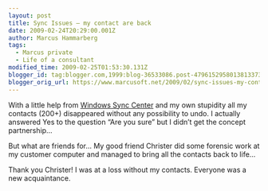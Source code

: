 ```yaml
---
layout: post
title: Sync Issues – my contact are back
date: 2009-02-24T20:29:00.001Z
author: Marcus Hammarberg
tags:
  - Marcus private
  - Life of a consultant
modified_time: 2009-02-25T01:53:30.131Z
blogger_id: tag:blogger.com,1999:blog-36533086.post-4796152958013813373
blogger_orig_url: https://www.marcusoft.net/2009/02/sync-issues-my-contact-are-back.html
---
```


With a little help from <a
href="http://www.microsoft.com/windows/windows-vista/features/sync-center.aspx"
target="_blank">Windows Sync Center</a> and my own stupidity all my
contacts (200+) disappeared without any possibility to undo. I actually
answered Yes to the question “Are you sure” but I didn’t get the concept
partnership…

But what are friends for… My good friend Christer did some forensic work
at my customer computer and managed to bring all the contacts back to
life…

Thank you Christer! I was at a loss without my contacts. Everyone was a
new acquaintance.
